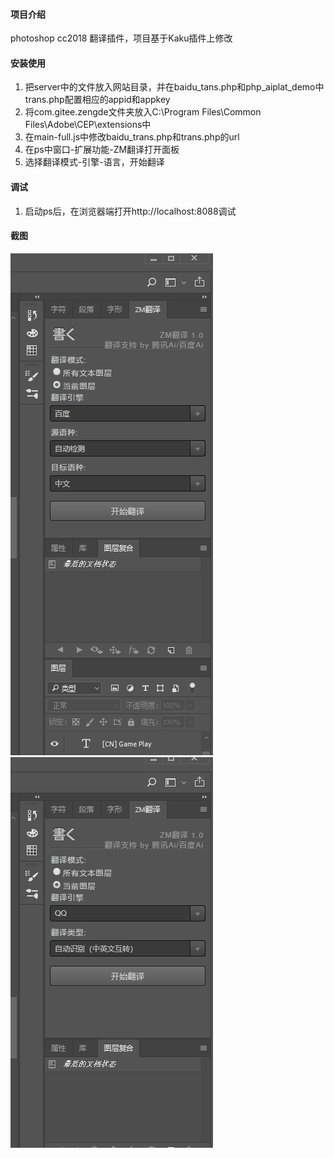 #### 项目介绍
photoshop cc2018 翻译插件，项目基于Kaku插件上修改

#### 安装使用
1. 把server中的文件放入网站目录，并在baidu_tans.php和php_aiplat_demo中trans.php配置相应的appid和appkey
2. 将com.gitee.zengde文件夹放入C:\Program Files\Common Files\Adobe\CEP\extensions中
3. 在main-full.js中修改baidu_trans.php和trans.php的url
4. 在ps中窗口-扩展功能-ZM翻译打开面板
5. 选择翻译模式-引擎-语言，开始翻译

#### 调试

1. 启动ps后，在浏览器端打开http://localhost:8088调试

#### 截图
![截图1](sc1.png)
![截图2](sc2.png)